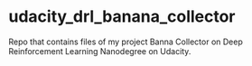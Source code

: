 # udacity_drl_banana_collector
Repo that contains files of my project Banna Collector on Deep Reinforcement Learning Nanodegree on Udacity.
